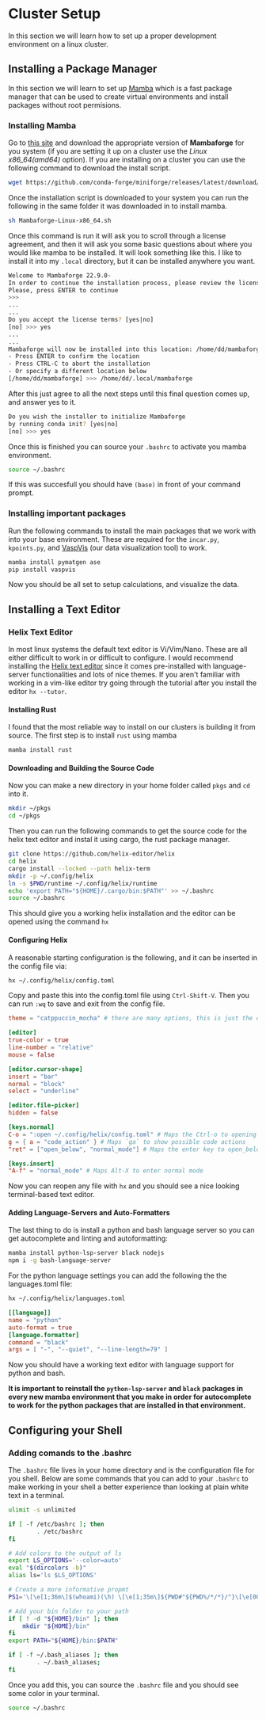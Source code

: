 # Cluster Setup
In this section we will learn how to set up a proper development environment on a linux cluster.

## Installing a Package Manager
In this section we will learn to set up <a href="https://mamba.readthedocs.io/en/latest/index.htm" target="_blank">Mamba</a> which is a fast package manager that can be used to create virtual environments and install packages without root permisions.

### Installing Mamba
Go to <a href="https://github.com/conda-forge/miniforge#mambaforge" target="_blank">this site</a> and download the appropriate version of **Mambaforge** for you system (if you are setting it up on a cluster use the *Linux x86_64(amd64)* option). If you are installing on a cluster you can use the following command to download the install script.

```bash
wget https://github.com/conda-forge/miniforge/releases/latest/download/Mambaforge-Linux-x86_64.sh
```

Once the installation script is downloaded to your system you can run the following in the same folder it was downloaded in to install mamba.

```bash
sh Mambaforge-Linux-x86_64.sh
```

Once this command is run it will ask you to scroll through a license agreement, and then it will ask you some basic questions about where you would like mamba to be installed. It will look something like this. I like to install it into my `.local` directory, but it can be installed anywhere you want.

```bash
Welcome to Mambaforge 22.9.0-
In order to continue the installation process, please review the license agreement.
Please, press ENTER to continue
>>>
...
...
Do you accept the license terms? [yes|no]
[no] >>> yes
...
...
Mambaforge will now be installed into this location: /home/dd/mambaforge
- Press ENTER to confirm the location
- Press CTRL-C to abort the installation
- Or specify a different location below
[/home/dd/mambaforge] >>> /home/dd/.local/mambaforge
```

After this just agree to all the next steps until this final question comes up, and answer yes to it.

```bash
Do you wish the installer to initialize Mambaforge
by running conda init? [yes|no]
[no] >>> yes
```

Once this is finished you can source your `.bashrc` to activate you mamba environment.

```bash
source ~/.bashrc
```

If this was succesfull you should have `(base)` in front of your command prompt.

### Installing important packages
Run the following commands to install the main packages that we work with into your base environment. These are required for the `incar.py`, `kpoints.py`, and <a href="https://vaspvis.readthedocs.io/en/latest/modules.html" target="_blank">VaspVis</a> (our data visualization tool) to work.

```bash
mamba install pymatgen ase 
pip install vaspvis
```

Now you should be all set to setup calculations, and visualize the data.

## Installing a Text Editor
### Helix Text Editor
In most linux systems the default text editor is Vi/Vim/Nano. These are all either difficult to work in or difficult to configure. I would recommend installing the <a href="https://helix-editor.com/" target="_blank">Helix text editor</a> since it comes pre-installed with language-server functionalities and lots of nice themes. If you aren't familiar with working in a vim-like editor try going through the tutorial after you install the editor `hx --tutor`.

#### Installing Rust
I found that the most reliable way to install on our clusters is building it from source. The first step is to install `rust` using mamba

```bash
mamba install rust
```

#### Downloading and Building the Source Code
Now you can make a new directory in your home folder called `pkgs` and `cd` into it.

```bash
mkdir ~/pkgs
cd ~/pkgs
```

Then you can run the following commands to get the source code for the helix text editor and instal it using cargo, the rust package manager.

```bash
git clone https://github.com/helix-editor/helix
cd helix
cargo install --locked --path helix-term
mkdir -p ~/.config/helix
ln -s $PWD/runtime ~/.config/helix/runtime
echo 'export PATH="${HOME}/.cargo/bin:$PATH"' >> ~/.bashrc
source ~/.bashrc
```

This should give you a working helix installation and the editor can be opened using the command `hx`

#### Configuring Helix
A reasonable starting configuration is the following, and it can be inserted in the config file via:

```bash
hx ~/.config/helix/config.toml
```

Copy and paste this into the config.toml file using `Ctrl-Shift-V`. Then you can run `:wq` to save and exit from the config file.

```toml
theme = "catppuccin_mocha" # there are many options, this is just the one I like to use. Try :theme <TAB> to see all available themes.

[editor]
true-color = true
line-number = "relative"
mouse = false

[editor.cursor-shape]
insert = "bar"
normal = "block"
select = "underline"

[editor.file-picker]
hidden = false

[keys.normal]
C-o = ":open ~/.config/helix/config.toml" # Maps the Ctrl-o to opening of the helix config file
g = { a = "code_action" } # Maps `ga` to show possible code actions
"ret" = ["open_below", "normal_mode"] # Maps the enter key to open_below then re-enter normal mode

[keys.insert]
"A-f" = "normal_mode" # Maps Alt-X to enter normal mode
```

Now you can reopen any file with `hx` and you should see a nice looking terminal-based text editor.

#### Adding Language-Servers and Auto-Formatters
The last thing to do is install a python and bash language server so you can get autocomplete and linting and autoformatting:

```bash
mamba install python-lsp-server black nodejs
npm i -g bash-language-server
```

For the python language settings you can add the following the the languages.toml file:

```bash
hx ~/.config/helix/languages.toml
```

```toml
[[language]]
name = "python"
auto-format = true
[language.formatter]
command = "black"
args = [ "-", "--quiet", "--line-length=79" ]
```

Now you should have a working text editor with language support for python and bash. 

**It is important to reinstall the `python-lsp-server` and `black` packages in every new mamba environment that you make in order for autocomplete to work for the python packages that are installed in that environment.**


## Configuring your Shell
### Adding comands to the .bashrc
The `.bashrc` file lives in your home directory and is the configuration file for you shell. Below are some commands that you can add to your `.bashrc` to make working in your shell a better experience than looking at plain white text in a terminal.

```bash
ulimit -s unlimited

if [ -f /etc/bashrc ]; then
		. /etc/bashrc
fi

# Add colors to the output of ls
export LS_OPTIONS='--color=auto'
eval "$(dircolors -b)"
alias ls='ls $LS_OPTIONS'

# Create a more informative propmt
PS1='\[\e[1;36m\]$(whoami)(\h) \[\e[1;35m\]${PWD#"${PWD%/*/*}/"}\[\e[00m\] ';

# Add your bin folder to your path
if [ ! -d "${HOME}/bin" ]; then
	mkdir "${HOME}/bin"
fi
export PATH="${HOME}/bin:$PATH"

if [ -f ~/.bash_aliases ]; then 
		. ~/.bash_aliases; 
fi
```

Once you add this, you can source the `.bashrc` file and you should see some color in your terminal.

```bash
source ~/.bashrc
```
